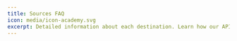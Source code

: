 ```yaml
---
title: Sources FAQ
icon: media/icon-academy.svg
excerpt: Detailed information about each destination. Learn how our API methods are implemented for that destination.
---
```

